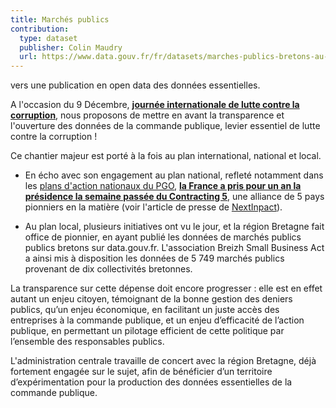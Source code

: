 ```yaml
---
title: Marchés publics
contribution:
  type: dataset
  publisher: Colin Maudry
  url: https://www.data.gouv.fr/fr/datasets/marches-publics-bretons-au-format-json-reglementaire-2013-2015-1/
---
```


vers une publication en open data des données essentielles.

<!--more-->

A l'occasion du 9 Décembre, **[journée internationale de lutte contre la corruption](http://www.un.org/fr/events/anticorruptionday/)**, nous proposons de mettre en avant la transparence et l'ouverture des données de la commande publique, levier essentiel de lutte contre la corruption !

Ce chantier majeur est porté à la fois au plan international, national et local.

- En écho avec son engagement au plan national, refleté notamment dans les [plans d'action nationaux du PGO](https://gouvernement-ouvert.etalab.gouv.fr/pgo-concertation/topic/59b7d794db768b751899fd9f), **[la France a pris pour un an la présidence la semaine passée du Contracting 5](https://www.etalab.gouv.fr/la-transparence-de-la-commande-publique-se-transforme-au-service-de-lopen-data)**, une alliance de 5 pays pionniers en la matière (voir l'article de presse de [NextInpact](https://www.nextinpact.com/news/105716-la-france-prend-presidence-c5-afin-favoriser-transparence-sur-commande-publique.htm)).

- Au plan local, plusieurs initiatives ont vu le jour, et la région Bretagne fait office de pionnier, en ayant publié les données de marchés publics publics bretons sur data.gouv.fr. L'association Breizh Small Business Act a ainsi mis à disposition les données de 5 749 marchés publics provenant de dix collectivités bretonnes.

La transparence sur cette dépense doit encore progresser : elle est en effet autant un enjeu citoyen, témoignant de la bonne gestion des deniers publics, qu’un enjeu économique, en facilitant un juste accès des entreprises à la commande publique, et un enjeu d’efficacité de l’action publique, en permettant un pilotage efficient de cette politique par l’ensemble des responsables publics. 

L'administration centrale travaille de concert avec la région Bretagne, déjà fortement engagée sur le sujet, afin de bénéficier d’un territoire d’expérimentation pour la production des données essentielles de la commande publique.

<div data-udata-dataset-id="59dba0b4c751df4c8443233c"></div>
